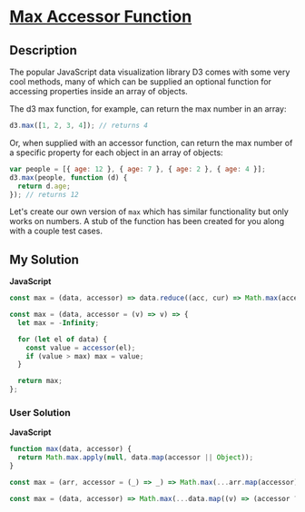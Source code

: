 # [Max Accessor Function](https://www.codewars.com/kata/54341ff882b0fdec9c000011)

## Description

The popular JavaScript data visualization library D3 comes with some very cool methods, many of which can be supplied an optional function for accessing properties inside an array of objects.

The d3 max function, for example, can return the max number in an array:

```js
d3.max([1, 2, 3, 4]); // returns 4
```

Or, when supplied with an accessor function, can return the max number of a specific property for each object in an array of objects:

```js
var people = [{ age: 12 }, { age: 7 }, { age: 2 }, { age: 4 }];
d3.max(people, function (d) {
  return d.age;
}); // returns 12
```

Let's create our own version of `max` which has similar functionality but only works on numbers. A stub of the function has been created for you along with a couple test cases.

## My Solution

**JavaScript**

```js
const max = (data, accessor) => data.reduce((acc, cur) => Math.max(accessor ? accessor(cur) : cur, acc), -Infinity);
```

```js
const max = (data, accessor = (v) => v) => {
  let max = -Infinity;

  for (let el of data) {
    const value = accessor(el);
    if (value > max) max = value;
  }

  return max;
};
```

### User Solution

**JavaScript**

```js
function max(data, accessor) {
  return Math.max.apply(null, data.map(accessor || Object));
}
```

```js
const max = (arr, accessor = (_) => _) => Math.max(...arr.map(accessor));
```

```js
const max = (data, accessor) => Math.max(...data.map((v) => (accessor ? accessor(v) : v)));
```
